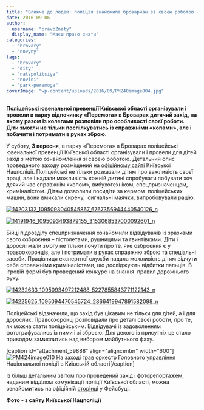 ```yaml
---
title: "Ближче до людей: поліція знайомила броварчан зі своєю роботою - ФОТО"
date: 2016-09-06
author: 
  username: "pravoZnaty"
  display_name: "Маєш право знати"
categories: 
  - "brovary"
  - "novyny"
tags: 
  - "brovary"
  - "dity"
  - "natspolitsiya"
  - "novini"
  - "park-peremoga"
coverImage: "wp-content/uploads/2016/09/PM240image004.jpg"
---
```


**Поліцейські ювенальної превенції Київської області організували і провели в парку відпочинку «Перемога» в Броварах дитячий захід, на якому разом із колегами розповіли про особливості своєї роботи. Діти змогли не тільки поспілкуватись із справжніми «копами», але і побачити і потримати в руках зброю.**

У суботу, **3 вересня**, в парку «Перемога» в Броварах поліцейські ювенальної превенції Київської області організували і провели для дітей захід з метою ознайомлення зі своєю роботою. Детальний опис проведеного заходу розміщений на [офіційному сайті](https://kv.npu.gov.ua/uk/publish/article/216361) Київської Нацполіції. Поліцейські не тільки розказали дітям про важливість своєї праці, але і надали можливість кожній дитині спробувати побувати хоч деякий час справжнім «копом», вибухотехніком, спецпризначенцем, криміналістом. Дітям дозволили посидіти за кермом  поліцейських машин, вони вмикали сирену,  сигнальні маячки, випробовували рацію.

[![14203132_1095093040545867_6767356944440540126_n](https://mpz.brovary.org/wp-content/uploads/2016/09/14203132_1095093040545867_6767356944440540126_n.jpg)](https://mpz.brovary.org/wp-content/uploads/2016/09/14203132_1095093040545867_6767356944440540126_n.jpg)

[![14191946_1095093493879155_3153068537000092601_n](https://mpz.brovary.org/wp-content/uploads/2016/09/14191946_1095093493879155_3153068537000092601_n.jpg)](https://mpz.brovary.org/wp-content/uploads/2016/09/14191946_1095093493879155_3153068537000092601_n.jpg)

Бійці підрозділу спецпризначення ознайомили відвідувачів із зразками свого озброєння – пістолетами, рушницями та гвинтівками. Діти і дорослі мали змогу не тільки почути про те, яке озброєння є у правоохоронців, але і потримати в руках справжню зброю та спеціальні засоби. Працівниця експертної служби надала можливість дітям відчути себе справжніми криміналістами, що досліджують відбитки пальців. В ігровій формі був проведений конкурс на знання  правил дорожнього руху.

[![14232633_1095093497212488_5227855843771122143_n](https://mpz.brovary.org/wp-content/uploads/2016/09/14232633_1095093497212488_5227855843771122143_n.jpg)](https://mpz.brovary.org/wp-content/uploads/2016/09/14232633_1095093497212488_5227855843771122143_n.jpg)

[![14225625_1095094470545724_2866419947891582098_n](https://mpz.brovary.org/wp-content/uploads/2016/09/14225625_1095094470545724_2866419947891582098_n.jpg)](https://mpz.brovary.org/wp-content/uploads/2016/09/14225625_1095094470545724_2866419947891582098_n.jpg)

Поліцейські відзначили, що захід був цікавим не тільки для дітей, а і для дорослих. Правоохоронці розповідали про деталі своєї роботи, про те, як можна стати поліцейським. Відвідувачі із задоволенням фотографувались із ними і зі зброєю. Для декого із присутніх це стало приводом замислитись над вибором майбутнього фаху.

\[caption id="attachment\_59888" align="aligncenter" width="600"\][![PM424image010](https://mpz.brovary.org/wp-content/uploads/2016/09/PM424image010.jpg)](https://mpz.brovary.org/wp-content/uploads/2016/09/PM424image010.jpg) На заході грав оркестр Головного управління Національної поліції в Київській області\[/caption\]

Із більш детальним звітом про проведений захід і фоторепортажем, наданим відділом комунікації поліції Київської області, можна ознайомитись на офіційній [сторінці](https://www.facebook.com/permalink.php?story_fbid=1095094967212341&id=190134267708420) у Фейсбуці.

**Фото - з сайту Київської Нацполіції**
